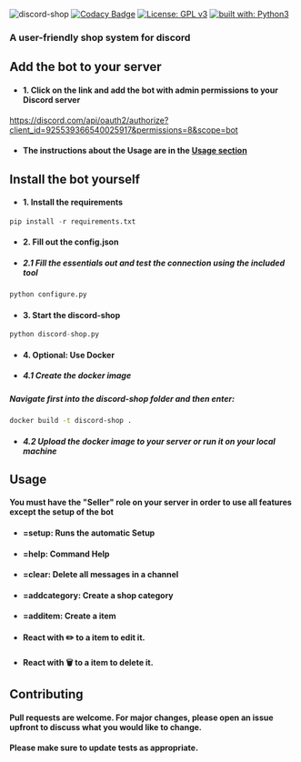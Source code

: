 ![discord-shop](https://i.imgur.com/FIlWlKH.png)
[![Codacy Badge](https://api.codacy.com/project/badge/Grade/4ac1a9bf94584ad0b8b8e01a0e22eb26)](https://app.codacy.com/gh/Luois45/discord-shop?utm_source=github.com&utm_medium=referral&utm_content=Luois45/discord-shop&utm_campaign=Badge_Grade_Settings)
[![License: GPL v3](https://img.shields.io/badge/License-GPL%20v3-blue.svg)](http://www.gnu.org/licenses/gpl-3.0)
[![built with: Python3](https://camo.githubusercontent.com/0d9fbff04202da688cc79c5ffe984bd171edf453b2e41e5e56e55202dd5bdbb2/68747470733a2f2f696d672e736869656c64732e696f2f62616467652f6275696c74253230776974682d507974686f6e332d7265642e737667)](https://www.python.org/)

### A user-friendly shop system for discord

## Add the bot to your server

- #### 1. Click on the link and add the bot with admin permissions to your Discord server
https://discord.com/api/oauth2/authorize?client_id=925539366540025917&permissions=8&scope=bot

- #### The instructions about the Usage are in the [Usage section](#usage)

## Install the bot yourself

- #### 1. Install the requirements
```python
pip install -r requirements.txt
```
- #### 2. Fill out the config.json
- ##### 2.1 Fill the essentials out and test the connection using the included tool
```python
python configure.py
```
- #### 3. Start the discord-shop
```python
python discord-shop.py
```
- #### 4. Optional: Use Docker
- ##### 4.1 Create the docker image
##### Navigate first into the discord-shop folder and then enter:
```bash
docker build -t discord-shop .
```
- ##### 4.2 Upload the docker image to your server or run it on your local machine

<a name="usage"></a>
## Usage
#### You must have the "Seller" role on your server in order to use all features except the setup of the bot

- #### =setup: Runs the automatic Setup
- #### =help: Command Help
- #### =clear: Delete all messages in a channel
- #### =addcategory: Create a shop category
- #### =additem: Create a item
- #### React with ✏️ to a item to edit it.
- #### React with 🗑️ to a item to delete it.

## Contributing
#### Pull requests are welcome. For major changes, please open an issue upfront to discuss what you would like to change.

#### Please make sure to update tests as appropriate.
